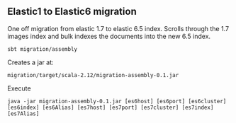 ## Elastic1 to Elastic6 migration

One off migration from elastic 1.7 to elastic 6.5 index.
Scrolls through the 1.7 images index and bulk indexes the documents into the new 6.5 index.

```
sbt migration/assembly
```

Creates a jar at:
```
migration/target/scala-2.12/migration-assembly-0.1.jar
```

Execute
```
java -jar migration-assembly-0.1.jar [es6host] [es6port] [es6cluster] [es6index] [es6Alias] [es7host] [es7port] [es7cluster] [es7index] [es7Alias]
```
